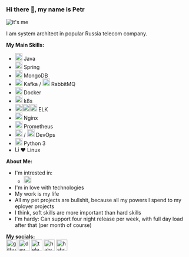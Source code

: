 ### Hi there 👋, my name is Petr
![it's me](https://kptlr.github.io/img/logo6.png)

I am system architect in popular Russia telecom company.

**My Main Skills:**
- <img src='https://kptlr.github.io/icons/java.svg' alt='Java' height='20'> Java 
- <img src='https://kptlr.github.io/icons/springio.svg' alt='Spring' height='20'> Spring 
- <img src='https://kptlr.github.io/icons/mongodb.svg' alt='MongoDB' height='20'> MongoDB
- <img src='https://kptlr.github.io/icons/kafka.svg' alt='Kafka' height='20'> Kafka / <img src='https://kptlr.github.io/icons/rmq.svg' alt='rmq' height='20'> RabbitMQ
- <img src='https://kptlr.github.io/icons/docker.svg' alt='Docker' height='20'> Docker 
- <img src='https://kptlr.github.io/icons/kubernetes-icon.svg' alt='Kubernetes' height='20'> k8s
- <img src='https://kptlr.github.io/icons/elastic.svg' alt='Elasticsearch' height='20'><img src='https://kptlr.github.io/icons/logstash.svg' alt='Logstash' height='20'><img src='https://kptlr.github.io/icons/kibana.svg' alt='Kibana' height='20'> ELK
- <img src='https://kptlr.github.io/icons/nginx.svg' alt='Nginx' height='20'> Nginx
- <img src='https://kptlr.github.io/icons/prometheusio.svg' alt='Prometheus' height='20'> Prometheus
- <img src='https://kptlr.github.io/icons/gitlab.svg' alt='Gitlab' height='20'> / <img src='https://kptlr.github.io/icons/jenkins.svg' alt='Jenkins' height='20'> DevOps
- <img src='https://kptlr.github.io/icons/python.svg' alt='Python' height='20'> Python 3
- <img src='https://kptlr.github.io/icons/linux.svg' alt='Linux' height='15'>❤️ Linux

**About Me:**
- I'm intrested in:
  - <img src='https://kptlr.github.io/icons/go.svg' alt='Go' height='20'>
- I'm in love with technologies
- My work is my life
- All my pet projects are bullshit, because all my powers I spend to my eployer projects
- I think, soft skills are more important than hard skills
- I'm hardy: Can support four night release per week, with full day load after that (per month of course)

**My socials:** <br>
[<img src='https://kptlr.github.io/icons/github.svg' alt='github' height='30'>](https://github.com/kptlr)  [<img src='https://kptlr.github.io/icons/devto.svg' alt='dev' height='30'>](https://dev.to/keptelr) [<img src='https://kptlr.github.io/icons/telegram.svg' alt='telegram' height='30'>](http://t.me/kptlr) [<img src='https://kptlr.github.io/icons/habr.png' alt='habr' height='30'>](https://habr.com/ru/users/keptelr/) [<img src='https://kptlr.github.io/icons/linkedin.svg' alt='habr' height='30'>](https://www.linkedin.com/in/petrbelyakov/)
